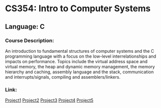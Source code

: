 # CS354: Intro to Computer Systems 
## Language: C
### Course Description:
An introduction to fundamental structures of computer systems and the C programming language with a focus on the low-level interrelationships and impacts on performance. 
Topics include the virtual address space and virtual memory, the heap and dynamic memory management, the memory hierarchy and caching, assembly language and the stack, communication and interrupts/signals, compiling and assemblers/linkers.

### Link:
[Project1](https://github.com/markwu7/CS354/tree/main/Project1)
[Project2](https://github.com/markwu7/CS354/tree/main/Project2)
[Project3](https://github.com/markwu7/CS354/tree/main/Project3)
[Project4](https://github.com/markwu7/CS354/tree/main/Project4)
[Project5](https://github.com/markwu7/CS354/tree/main/Project5)
